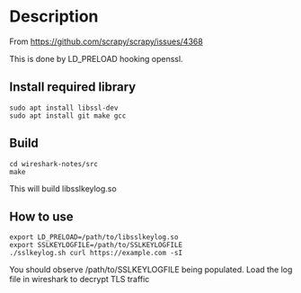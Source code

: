 # Description
From https://github.com/scrapy/scrapy/issues/4368

This is done by LD_PRELOAD hooking openssl.

## Install required library
```
sudo apt install libssl-dev
sudo apt install git make gcc
```

## Build
```
cd wireshark-notes/src
make
```

This will build libsslkeylog.so

## How to use
```
export LD_PRELOAD=/path/to/libsslkeylog.so
export SSLKEYLOGFILE=/path/to/SSLKEYLOGFILE
./sslkeylog.sh curl https://example.com -sI
```
You should observe /path/to/SSLKEYLOGFILE being populated. Load the log file in wireshark to decrypt TLS traffic
